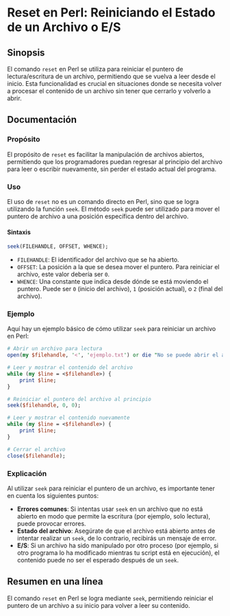 <!--
Meta Description: # Reset en Perl: Reiniciando el Estado de un Archivo o E/S ## Sinopsis El comando `reset` en Perl se utiliza para reiniciar el puntero de lectura/escr...
Meta Keywords: archivo, que, seek, del, para
-->

# Reset en Perl: Reiniciando el Estado de un Archivo o E/S

## Sinopsis
El comando `reset` en Perl se utiliza para reiniciar el puntero de lectura/escritura de un archivo, permitiendo que se vuelva a leer desde el inicio. Esta funcionalidad es crucial en situaciones donde se necesita volver a procesar el contenido de un archivo sin tener que cerrarlo y volverlo a abrir.

## Documentación
### Propósito
El propósito de `reset` es facilitar la manipulación de archivos abiertos, permitiendo que los programadores puedan regresar al principio del archivo para leer o escribir nuevamente, sin perder el estado actual del programa.

### Uso
El uso de `reset` no es un comando directo en Perl, sino que se logra utilizando la función `seek`. El método `seek` puede ser utilizado para mover el puntero de archivo a una posición específica dentro del archivo.

#### Sintaxis
```perl
seek(FILEHANDLE, OFFSET, WHENCE);
```

- `FILEHANDLE`: El identificador del archivo que se ha abierto.
- `OFFSET`: La posición a la que se desea mover el puntero. Para reiniciar el archivo, este valor debería ser `0`.
- `WHENCE`: Una constante que indica desde dónde se está moviendo el puntero. Puede ser `0` (inicio del archivo), `1` (posición actual), o `2` (final del archivo).

### Ejemplo
Aquí hay un ejemplo básico de cómo utilizar `seek` para reiniciar un archivo en Perl:

```perl
# Abrir un archivo para lectura
open(my $filehandle, '<', 'ejemplo.txt') or die "No se puede abrir el archivo: $!";

# Leer y mostrar el contenido del archivo
while (my $line = <$filehandle>) {
    print $line;
}

# Reiniciar el puntero del archivo al principio
seek($filehandle, 0, 0);

# Leer y mostrar el contenido nuevamente
while (my $line = <$filehandle>) {
    print $line;
}

# Cerrar el archivo
close($filehandle);
```

### Explicación
Al utilizar `seek` para reiniciar el puntero de un archivo, es importante tener en cuenta los siguientes puntos:

- **Errores comunes**: Si intentas usar `seek` en un archivo que no está abierto en modo que permite la escritura (por ejemplo, solo lectura), puede provocar errores.
- **Estado del archivo**: Asegúrate de que el archivo está abierto antes de intentar realizar un `seek`, de lo contrario, recibirás un mensaje de error.
- **E/S**: Si un archivo ha sido manipulado por otro proceso (por ejemplo, si otro programa lo ha modificado mientras tu script está en ejecución), el contenido puede no ser el esperado después de un `seek`.

## Resumen en una línea
El comando `reset` en Perl se logra mediante `seek`, permitiendo reiniciar el puntero de un archivo a su inicio para volver a leer su contenido.
